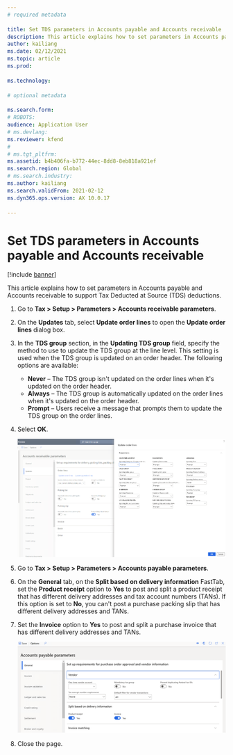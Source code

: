 ```yaml
---
# required metadata

title: Set TDS parameters in Accounts payable and Accounts receivable
description: This article explains how to set parameters in Accounts payable and Accounts receivable to support Tax Deducted at Source (TDS) deductions.
author: kailiang
ms.date: 02/12/2021
ms.topic: article
ms.prod: 

ms.technology: 

# optional metadata

ms.search.form: 
# ROBOTS: 
audience: Application User
# ms.devlang: 
ms.reviewer: kfend
# 
# ms.tgt_pltfrm: 
ms.assetid: b4b406fa-b772-44ec-8dd8-8eb818a921ef
ms.search.region: Global
# ms.search.industry: 
ms.author: kailiang
ms.search.validFrom: 2021-02-12
ms.dyn365.ops.version: AX 10.0.17

---
```


# Set TDS parameters in Accounts payable and Accounts receivable

[!include [banner](../includes/banner.md)]

This article explains how to set parameters in Accounts payable and Accounts receivable to support Tax Deducted at Source (TDS) deductions.

1. Go to **Tax \> Setup \> Parameters \> Accounts receivable parameters**.
2. On the **Updates** tab, select **Update order lines** to open the **Update order lines** dialog box.
3. In the **TDS group** section, in the **Updating TDS group** field, specify the method to use to update the TDS group at the line level. This setting is used when the TDS group is updated on an order header. The following options are available:

    - **Never** – The TDS group isn't updated on the order lines when it's updated on the order header.
    - **Always** – The TDS group is automatically updated on the order lines when it's updated on the order header.
    - **Prompt** – Users receive a message that prompts them to update the TDS group on the order lines.
4. Select **OK**.

    [![Update order lines dialog box.](./media/apac-ind-TDS-26.PNG)](./media/apac-ind-TDS-26.PNG)

5. Go to **Tax \> Setup \> Parameters \> Accounts payable parameters**.
6. On the **General** tab, on the **Split based on delivery information** FastTab, set the **Product receipt** option to **Yes** to post and split a product receipt that has different delivery addresses and tax account numbers (TANs). If this option is set to **No**, you can't post a purchase packing slip that has different delivery addresses and TANs.
7. Set the **Invoice** option to **Yes** to post and split a purchase invoice that has different delivery addresses and TANs.

    [![Split based on delivery information FastTab.](./media/apac-ind-TDS-25.png)](./media/apac-ind-TDS-25.png)

8. Close the page.

